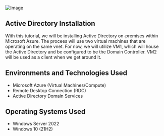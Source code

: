 ![Image](https://i.imgur.com/kn1Oir0.png)

## Active Directory Installation 

With this tutorial, we will be installing Active Directory on-premises within Microsoft Azure. The procees will use two virtual machines that are operating on the same vnet. For now, we will utilize VM1, which will house the Active Directory and be configured to be the Domain Controller. VM2 will be used as a client when we get around it. 



## Environments and Technologies Used

- Microsoft Azure (Virtual Machines/Compute)
- Remote Desktop Connection (RDC)
- Active Directory Domain Services

## Operating Systems Used

- Windows Server 2022
- Windows 10 (21H2)
